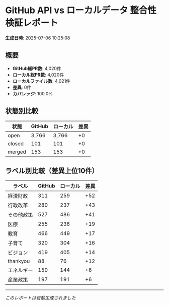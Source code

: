 # GitHub API vs ローカルデータ 整合性検証レポート

**生成日時**: 2025-07-06 10:25:08

## 概要

- **GitHub総PR数**: 4,020件
- **ローカル総PR数**: 4,020件
- **ローカルファイル数**: 4,021件
- **差異**: 0件
- **カバレッジ**: 100.0%

## 状態別比較

| 状態 | GitHub | ローカル | 差異 |
|------|--------|----------|------|
| open | 3,766 | 3,766 | +0 |
| closed | 101 | 101 | +0 |
| merged | 153 | 153 | +0 |

## ラベル別比較（差異上位10件）

| ラベル | GitHub | ローカル | 差異 |
|--------|--------|----------|------|
| 経済財政 | 311 | 259 | +52 |
| 行政改革 | 280 | 237 | +43 |
| その他政策 | 527 | 486 | +41 |
| 医療 | 255 | 236 | +19 |
| 教育 | 466 | 449 | +17 |
| 子育て | 320 | 304 | +16 |
| ビジョン | 419 | 405 | +14 |
| thankyou | 88 | 76 | +12 |
| エネルギー | 150 | 144 | +6 |
| 産業政策 | 197 | 191 | +6 |

---
*このレポートは自動生成されました*